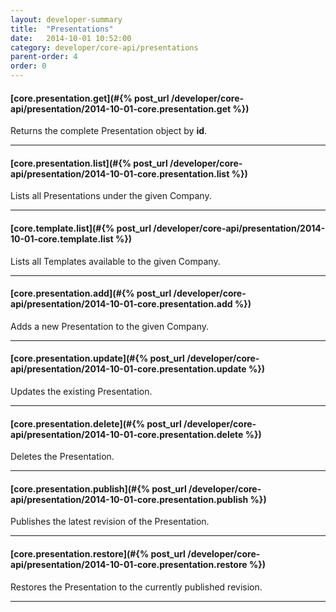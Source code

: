 ```yaml
---
layout: developer-summary
title:  "Presentations"
date:   2014-10-01 10:52:00
category: developer/core-api/presentations
parent-order: 4
order: 0
---
```


#### [core.presentation.get](#{% post_url /developer/core-api/presentation/2014-10-01-core.presentation.get %})

Returns the complete Presentation object by **id**.

***

#### [core.presentation.list](#{% post_url /developer/core-api/presentation/2014-10-01-core.presentation.list %})

Lists all Presentations under the given Company.

***

#### [core.template.list](#{% post_url /developer/core-api/presentation/2014-10-01-core.template.list %})

Lists all Templates available to the given Company.

***

#### [core.presentation.add](#{% post_url /developer/core-api/presentation/2014-10-01-core.presentation.add %})

Adds a new Presentation to the given Company.

***

#### [core.presentation.update](#{% post_url /developer/core-api/presentation/2014-10-01-core.presentation.update %})

Updates the existing Presentation.

***

#### [core.presentation.delete](#{% post_url /developer/core-api/presentation/2014-10-01-core.presentation.delete %})

Deletes the Presentation.

***

#### [core.presentation.publish](#{% post_url /developer/core-api/presentation/2014-10-01-core.presentation.publish %})

Publishes the latest revision of the Presentation.

***

#### [core.presentation.restore](#{% post_url /developer/core-api/presentation/2014-10-01-core.presentation.restore %})

Restores the Presentation to the currently published revision.

***